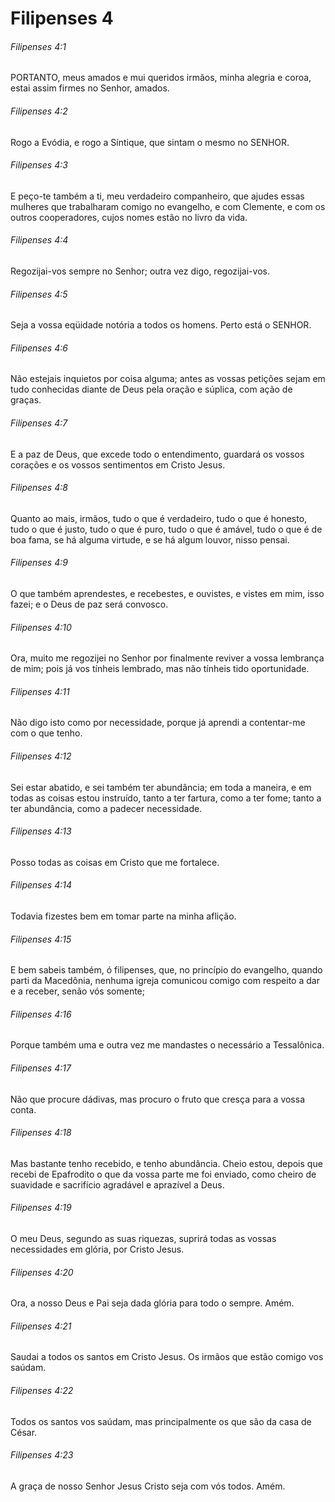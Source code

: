 # Filipenses 4

###### Filipenses 4:1

PORTANTO, meus amados e mui queridos irmãos, minha alegria e coroa, estai assim firmes no Senhor, amados.

###### Filipenses 4:2

Rogo a Evódia, e rogo a Síntique, que sintam o mesmo no SENHOR.

###### Filipenses 4:3

E peço-te também a ti, meu verdadeiro companheiro, que ajudes essas mulheres que trabalharam comigo no evangelho, e com Clemente, e com os outros cooperadores, cujos nomes estão no livro da vida.

###### Filipenses 4:4

Regozijai-vos sempre no Senhor; outra vez digo, regozijai-vos.

###### Filipenses 4:5

Seja a vossa eqüidade notória a todos os homens. Perto está o SENHOR.

###### Filipenses 4:6

Não estejais inquietos por coisa alguma; antes as vossas petições sejam em tudo conhecidas diante de Deus pela oração e súplica, com ação de graças.

###### Filipenses 4:7

E a paz de Deus, que excede todo o entendimento, guardará os vossos corações e os vossos sentimentos em Cristo Jesus.

###### Filipenses 4:8

Quanto ao mais, irmãos, tudo o que é verdadeiro, tudo o que é honesto, tudo o que é justo, tudo o que é puro, tudo o que é amável, tudo o que é de boa fama, se há alguma virtude, e se há algum louvor, nisso pensai.

###### Filipenses 4:9

O que também aprendestes, e recebestes, e ouvistes, e vistes em mim, isso fazei; e o Deus de paz será convosco.

###### Filipenses 4:10

Ora, muito me regozijei no Senhor por finalmente reviver a vossa lembrança de mim; pois já vos tínheis lembrado, mas não tínheis tido oportunidade.

###### Filipenses 4:11

Não digo isto como por necessidade, porque já aprendi a contentar-me com o que tenho.

###### Filipenses 4:12

Sei estar abatido, e sei também ter abundância; em toda a maneira, e em todas as coisas estou instruído, tanto a ter fartura, como a ter fome; tanto a ter abundância, como a padecer necessidade.

###### Filipenses 4:13

Posso todas as coisas em Cristo que me fortalece.

###### Filipenses 4:14

Todavia fizestes bem em tomar parte na minha aflição.

###### Filipenses 4:15

E bem sabeis também, ó filipenses, que, no princípio do evangelho, quando parti da Macedônia, nenhuma igreja comunicou comigo com respeito a dar e a receber, senão vós somente;

###### Filipenses 4:16

Porque também uma e outra vez me mandastes o necessário a Tessalônica.

###### Filipenses 4:17

Não que procure dádivas, mas procuro o fruto que cresça para a vossa conta.

###### Filipenses 4:18

Mas bastante tenho recebido, e tenho abundância. Cheio estou, depois que recebi de Epafrodito o que da vossa parte me foi enviado, como cheiro de suavidade e sacrifício agradável e aprazível a Deus.

###### Filipenses 4:19

O meu Deus, segundo as suas riquezas, suprirá todas as vossas necessidades em glória, por Cristo Jesus.

###### Filipenses 4:20

Ora, a nosso Deus e Pai seja dada glória para todo o sempre. Amém.

###### Filipenses 4:21

Saudai a todos os santos em Cristo Jesus. Os irmãos que estão comigo vos saúdam.

###### Filipenses 4:22

Todos os santos vos saúdam, mas principalmente os que são da casa de César.

###### Filipenses 4:23

A graça de nosso Senhor Jesus Cristo seja com vós todos. Amém.

